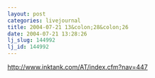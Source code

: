 ```yaml
---
layout: post
categories: livejournal
title: 2004-07-21 13&colon;28&colon;26
date: 2004-07-21 13:28:26
lj_slug: 144992
lj_id: 144992
---
```

http://www.inktank.com/AT/index.cfm?nav=447

